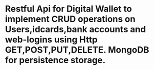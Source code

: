 Restful Api for Digital Wallet to implement CRUD operations on Users,idcards,bank accounts and web-logins using Http GET,POST,PUT,DELETE. MongoDB for persistence storage.
===================
